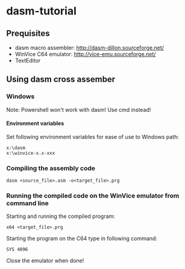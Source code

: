 # dasm-tutorial

## Prequisites

* dasm macro assembler: http://dasm-dillon.sourceforge.net/
* WinVice C64 emulator: http://vice-emu.sourceforge.net/
* TextEditor
## Using dasm cross assember

### Windows

Note: Powershell won't work with dasm! Use cmd instead!

#### Environment variables

Set following environment variables for ease of use to Windows path:
```
x:\dasm
x:\winvice-x.x-xxx
```

### Compiling the assembly code

```
dasm <source_file>.asm -o<target_file>.prg
```

### Running the compiled code on the WinVice emulator from command line

Starting and running the compiled program:

```
x64 <target_file>.prg
```

Starting the program on the C64 type in following command:
```
SYS 4096
```

Close the emulator when done!